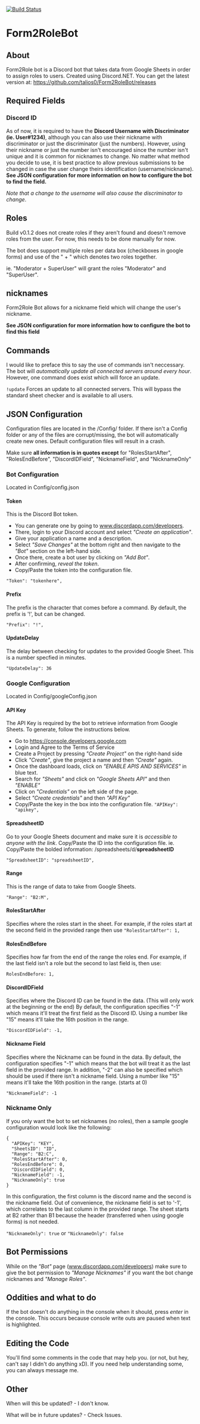 [![Build Status](https://travis-ci.com/talios0/Form2RoleBot.svg?branch=master)](https://travis-ci.com/talios0/Form2RoleBot)

# Form2RoleBot

## About
Form2Role bot is a Discord bot that takes data from Google Sheets in order to assign roles to users. Created using Discord.NET. You can get the latest version at: https://github.com/talios0/Form2RoleBot/releases

## Required Fields

### Discord ID
As of now, it is required to have the **Discord Username with Discriminator (ie. User#1234)**, although you can also use their nickname with discriminator or just the discriminator (just the numbers). However, using their nickname or just the number isn't encouraged since the number isn't unique and it is common for nicknames to change. No matter what method you decide to use, it is best practice to allow previous submissions to be changed in case the user change theirs identification (username/nickname). 
**See JSON configuration for more information on how to configure the bot to find the field.**

*Note that a change to the username will also cause the discriminator to change*.

## Roles
Build v0.1.2 does not create roles if they aren't found and doesn't remove roles from the user. For now, this needs to be done manually for now. 

The bot does support multiple roles per data box (checkboxes in google forms) and use of the " + " which denotes two roles together.

ie. "Moderator + SuperUser" will grant the roles "Moderator" and "SuperUser".

## nicknames
Form2Role Bot allows for a nickname field which will change the user's nickname. 

**See JSON configuration for more information how to configure the bot to find this field**

## Commands
I would like to preface this to say the use of commands isn't neccessary. The bot will *automatically update all connected servers around every hour*. However, one command does exist which will force an update.

`!update`
Forces an update to all connected servers. This will bypass the standard sheet checker and is available to all users.

## JSON Configuration
Configuration files are located in the /Config/ folder. If there isn't a Config folder or any of the files are corrupt/missing, the bot will automatically create new ones.
Default configuration files will result in a crash.

Make sure **all information is in quotes except** for "RolesStartAfter", "RolesEndBefore", "DiscordIDField", "NicknameField", and "NicknameOnly"

### Bot Configuration
Located in Config/config.json

#### Token
This is the Discord Bot token. 
- You can generate one by going to www.discordapp.com/developers.
- There, login to your Discord account and select *"Create an application"*.
- Give your application a name and a description. 
- Select *"Save Changes"* at the bottom right and then navigate to the *"Bot"* section on the left-hand side. 
- Once there, create a bot user by clicking on *"Add Bot"*. 
- After confirming, *reveal the token*. 
- Copy/Paste the token into the configuration file.

`"Token": "tokenhere",`


#### Prefix
The prefix is the character that comes before a command. By default, the prefix is '!', but can be changed.

`"Prefix": "!",`

#### UpdateDelay
The delay between checking for updates to the provided Google Sheet. This is a number specfied in minutes.

`"UpdateDelay": 36`

### Google Configuration
Located in Config/googleConfig.json

#### API Key
The API Key is required by the bot to retrieve information from Google Sheets. To generate, follow the instructions below.
- Go to https://console.developers.google.com 
- Login and Agree to the Terms of Service
- Create a Project by pressing *"Create Project"* on the right-hand side
- Click *"Create"*, give the project a name and then *"Create"* again.
- Once the dashboard loads, click on *"ENABLE APIS AND SERVICES"* in blue text.
- Search for *"Sheets"* and click on *"Google Sheets API"* and then *"ENABLE"*
- Click on *"Credentials"* on the left side of the page.
- Select *"Create credentials"* and then *"API Key"*
- Copy/Paste the key in the box into the configuration file.
`"APIKey": "apikey",`

#### SpreadsheetID
Go to your Google Sheets document and make sure it is *accessible to anyone with the link*. Copy/Paste the ID into the configuration file. ie. Copy/Paste the bolded information: /spreadsheets/d/**spreadsheetID**

`"SpreadsheetID": "spreadsheetID",`

#### Range
This is the range of data to take from Google Sheets.

`"Range": "B2:M",`

#### RolesStartAfter
Specifies where the roles start in the sheet. For example, if the roles start at the second field in the provided range then use 
`"RolesStartAfter": 1,`

#### RolesEndBefore
Specifies how far from the end of the range the roles end. For example, if the last field isn't a role but the second to last field is, then use:

`RolesEndBefore: 1,`

#### DiscordIDField
Specifies where the Discord ID can be found in the data. (This will only work at the beginning or the end) By default, the configuration specifies "-1" which means it'll treat the first field as the Discord ID. Using a number like "15" means it'll take the 16th position in the range.

`"DiscordIDField": -1,`

#### Nickname Field
Specifies where the Nickname can be found in the data. By default, the configuration specifies "-1" which means that the bot will treat it as the last field in the provided range. In addition, "-2" can also be specified which should be used if there isn't a nickname field. Using a number like "15" means it'll take the 16th position in the range. (starts at 0)

`"NicknameField": -1`

### Nickname Only
If you only want the bot to set nicknames (no roles), then a sample google configuration would look like the following:

```
{
  "APIKey": "KEY",
  "SheetsID": "ID",
  "Range": "B2:C",
  "RolesStartAfter": 0,
  "RolesEndBefore": 0,
  "DiscordIDField": 0,
  "NicknameField": -1,
  "NicknameOnly": true
}
```

In this configuration, the first column is the discord name and the second is the nickname field. Out of convenience, the nickname field is set to '-1', which correlates to the last column in the provided range. The sheet starts at B2 rather than B1 because the header (transferred when using google forms) is not needed.

`"NicknameOnly": true` or `"NicknameOnly": false`

## Bot Permissions
While on the *"Bot"* page (www.discordapp.com/developers) make sure to give the bot permission to *"Manage Nicknames"* if you want the bot change nicknames and *"Manage Roles"*.

## Oddities and what to do
If the bot doesn't do anything in the console when it should, press *enter* in the console.
This occurs because console write outs are paused when text is highlighted.

## Editing the Code
You'll find some comments in the code that may help you. (or not, but hey, can't say I didn't do anything xD). If you need help understanding some, you can always message me.

## Other
When will this be updated? - I don't know.

What will be in future updates? - Check Issues. 
